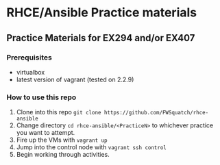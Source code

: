# RHCE/Ansible Practice materials
## Practice Materials for EX294 and/or EX407

### Prerequisites
- virtualbox
- latest version of vagrant (tested on 2.2.9)

### How to use this repo
1. Clone into this repo `git clone https://github.com/FWSquatch/rhce-ansible`
2. Change directory `cd rhce-ansible/<PracticeN>` to whichever practice you want to attempt.
3. Fire up the VMs with `vagrant up`
4. Jump into the control node with `vagrant ssh control`
6. Begin working through activities.